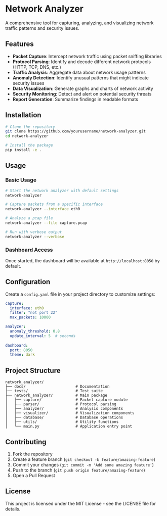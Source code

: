 # Network Analyzer

A comprehensive tool for capturing, analyzing, and visualizing network traffic patterns and security issues.

## Features

- **Packet Capture**: Intercept network traffic using packet sniffing libraries
- **Protocol Parsing**: Identify and decode different network protocols (HTTP, TCP, DNS, etc.)
- **Traffic Analysis**: Aggregate data about network usage patterns
- **Anomaly Detection**: Identify unusual patterns that might indicate security issues
- **Data Visualization**: Generate graphs and charts of network activity
- **Security Monitoring**: Detect and alert on potential security threats
- **Report Generation**: Summarize findings in readable formats

## Installation

```bash
# Clone the repository
git clone https://github.com/yourusername/network-analyzer.git
cd network-analyzer

# Install the package
pip install -e .
```

## Usage

### Basic Usage

```bash
# Start the network analyzer with default settings
network-analyzer

# Capture packets from a specific interface
network-analyzer --interface eth0

# Analyze a pcap file
network-analyzer --file capture.pcap

# Run with verbose output
network-analyzer --verbose
```

### Dashboard Access

Once started, the dashboard will be available at `http://localhost:8050` by default.

## Configuration

Create a `config.yaml` file in your project directory to customize settings:

```yaml
capture:
  interface: eth0
  filter: "not port 22"
  max_packets: 10000

analyzer:
  anomaly_threshold: 0.8
  update_interval: 5  # seconds
  
dashboard:
  port: 8050
  theme: dark
```

## Project Structure

```
network_analyzer/
├── docs/                      # Documentation
├── tests/                     # Test suite
├── network_analyzer/          # Main package
│   ├── capture/               # Packet capture module
│   ├── parser/                # Protocol parsing
│   ├── analyzer/              # Analysis components
│   ├── visualizer/            # Visualization components
│   ├── database/              # Database operations
│   ├── utils/                 # Utility functions
│   └── main.py                # Application entry point
```

## Contributing

1. Fork the repository
2. Create a feature branch (`git checkout -b feature/amazing-feature`)
3. Commit your changes (`git commit -m 'Add some amazing feature'`)
4. Push to the branch (`git push origin feature/amazing-feature`)
5. Open a Pull Request

## License

This project is licensed under the MIT License - see the LICENSE file for details.
